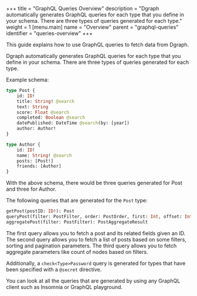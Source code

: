 +++
title = "GraphQL Queries Overview"
description = "Dgraph automatically generates GraphQL queries for each type that you define in your schema. There are three types of queries generated for each type."
weight = 1
[menu.main]
    name = "Overview"
    parent = "graphql-queries"
    identifier = "queries-overview"
+++

This guide explains how to use GraphQL queries to fetch data from Dgraph.

Dgraph automatically generates GraphQL queries for each type that you define in
your schema. There are three types of queries generated for each type.

Example schema:

```graphql
type Post {
    id: ID!
    title: String! @search
    text: String
    score: Float @search
    completed: Boolean @search
    datePublished: DateTime @search(by: [year])
    author: Author!
}

type Author {
    id: ID!
    name: String! @search
    posts: [Post!]
    friends: [Author]
}
```

With the above schema, there would be three queries generated for Post and three
for Author. 

The following queries that are generated for the `Post` type:

```graphql
getPost(postID: ID!): Post
queryPost(filter: PostFilter, order: PostOrder, first: Int, offset: Int): [Post]
aggregatePost(filter: PostFilter): PostAggregateResult
```

The first query allows you to fetch a post and its related fields given an ID.
The second query allows you to fetch a list of posts based on some filters, sorting and
pagination parameters. The third query allows you to fetch aggregate parameters
like count of nodes based on filters.

Additionally, a `check<Type>Password` query is generated for types that have been specified with a `@secret` directive.

You can look at all the queries that are generated by using any
GraphQL client such as Insomnia or GraphQL playground.
